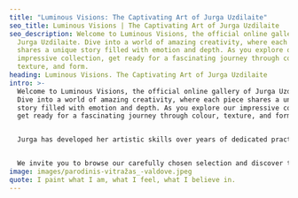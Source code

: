 ```yaml
---
title: "Luminous Visions: The Captivating Art of Jurga Uzdilaite"
seo_title: Luminous Visions | The Captivating Art of Jurga Uzdilaite
seo_description: Welcome to Luminous Visions, the official online gallery of
  Jurga Uzdilaite. Dive into a world of amazing creativity, where each piece
  shares a unique story filled with emotion and depth. As you explore our
  impressive collection, get ready for a fascinating journey through colour,
  texture, and form.
heading: Luminous Visions. The Captivating Art of Jurga Uzdilaite
intro: >-
  Welcome to Luminous Visions, the official online gallery of Jurga Uzdilaite.
  Dive into a world of amazing creativity, where each piece shares a unique
  story filled with emotion and depth. As you explore our impressive collection,
  get ready for a fascinating journey through colour, texture, and form.


  Jurga has developed her artistic skills over years of dedicated practice, resulting in a signature style that combines the classic beauty of traditional techniques with the endless possibilities of modern innovation. In this space, you'll find a variety of artwork, from captivating landscapes and intriguing abstracts to expressive portraits and charming  compositions.


  We invite you to browse our carefully chosen selection and discover the colourful, vibrant world of Jurga. Whether you're a passionate collector or just looking for inspiration, Jurga's Luminous Visions offers an engaging experience that will leave you appreciating the power and passion behind each piece.
image: images/parodinis-vitražas_-valdove.jpeg
quote: I paint what I am, what I feel, what I believe in.
---
```

